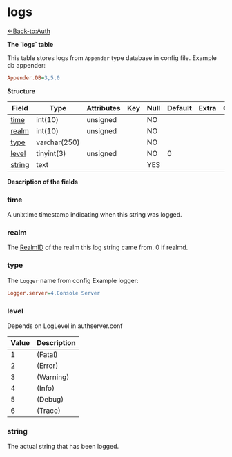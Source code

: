 # logs

[<-Back-to:Auth](database-auth.md)

**The \`logs\` table**

This table stores logs from `Appender` type database in config file.
Example db appender:
```ini
Appender.DB=3,5,0
```

**Structure**

| Field       | Type         | Attributes | Key | Null | Default | Extra | Comment |
|-------------|--------------|------------|-----|------|---------|-------|---------|
| [time][1]   | int(10)      | unsigned   |     | NO   |         |       |         |
| [realm][2]  | int(10)      | unsigned   |     | NO   |         |       |         |
| [type][3]   | varchar(250) |            |     | NO   |         |       |         |
| [level][4]  | tinyint(3)   | unsigned   |     | NO   | 0       |       |         |
| [string][5] | text         |            |     | YES  |         |       |         |

[1]: #time
[2]: #realm
[3]: #type
[4]: #level
[5]: #string

**Description of the fields**

### time

A unixtime timestamp indicating when this string was logged.

### realm

The [RealmID](realmlist#id) of the realm this log string came from. 0 if realmd.

### type

The `Logger` name from config
Example logger:
```ini
Logger.server=4,Console Server
```

### level

Depends on LogLevel in authserver.conf

| Value | Description |
|-------|-------------|
| 1     | (Fatal)     |
| 2     | (Error)     |
| 3     | (Warning)   |
| 4     | (Info)      |
| 5     | (Debug)     |
| 6     | (Trace)     |

### string

The actual string that has been logged.
